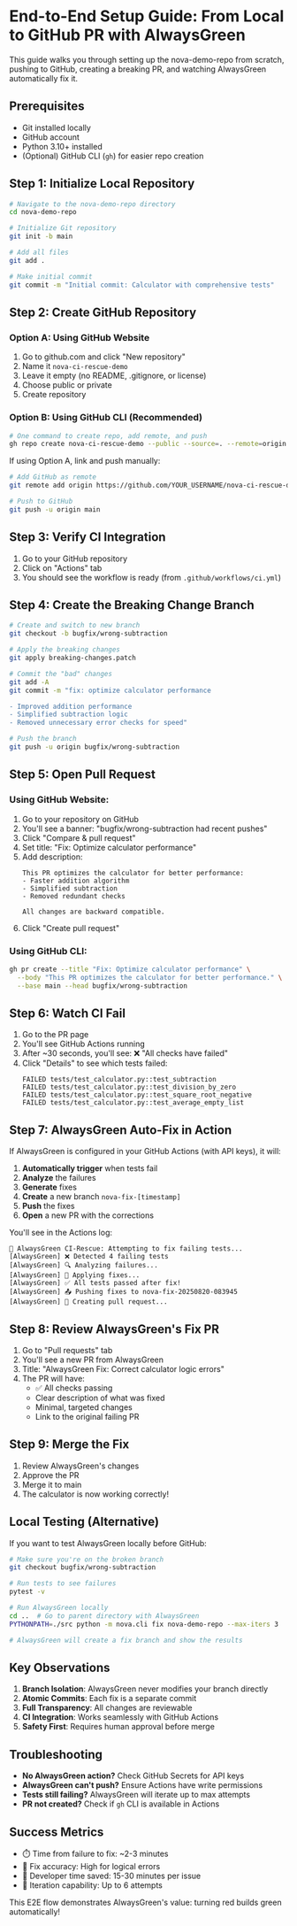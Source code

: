 # End-to-End Setup Guide: From Local to GitHub PR with AlwaysGreen

This guide walks you through setting up the nova-demo-repo from scratch, pushing to GitHub, creating a breaking PR, and watching AlwaysGreen automatically fix it.

## Prerequisites

- Git installed locally
- GitHub account
- Python 3.10+ installed
- (Optional) GitHub CLI (`gh`) for easier repo creation

## Step 1: Initialize Local Repository

```bash
# Navigate to the nova-demo-repo directory
cd nova-demo-repo

# Initialize Git repository
git init -b main

# Add all files
git add .

# Make initial commit
git commit -m "Initial commit: Calculator with comprehensive tests"
```

## Step 2: Create GitHub Repository

### Option A: Using GitHub Website
1. Go to github.com and click "New repository"
2. Name it `nova-ci-rescue-demo`
3. Leave it empty (no README, .gitignore, or license)
4. Choose public or private
5. Create repository

### Option B: Using GitHub CLI (Recommended)
```bash
# One command to create repo, add remote, and push
gh repo create nova-ci-rescue-demo --public --source=. --remote=origin --push
```

If using Option A, link and push manually:
```bash
# Add GitHub as remote
git remote add origin https://github.com/YOUR_USERNAME/nova-ci-rescue-demo.git

# Push to GitHub
git push -u origin main
```

## Step 3: Verify CI Integration

1. Go to your GitHub repository
2. Click on "Actions" tab
3. You should see the workflow is ready (from `.github/workflows/ci.yml`)

## Step 4: Create the Breaking Change Branch

```bash
# Create and switch to new branch
git checkout -b bugfix/wrong-subtraction

# Apply the breaking changes
git apply breaking-changes.patch

# Commit the "bad" changes
git add -A
git commit -m "fix: optimize calculator performance

- Improved addition performance
- Simplified subtraction logic
- Removed unnecessary error checks for speed"

# Push the branch
git push -u origin bugfix/wrong-subtraction
```

## Step 5: Open Pull Request

### Using GitHub Website:
1. Go to your repository on GitHub
2. You'll see a banner: "bugfix/wrong-subtraction had recent pushes"
3. Click "Compare & pull request"
4. Set title: "Fix: Optimize calculator performance"
5. Add description:
   ```
   This PR optimizes the calculator for better performance:
   - Faster addition algorithm
   - Simplified subtraction
   - Removed redundant checks

   All changes are backward compatible.
   ```
6. Click "Create pull request"

### Using GitHub CLI:
```bash
gh pr create --title "Fix: Optimize calculator performance" \
  --body "This PR optimizes the calculator for better performance." \
  --base main --head bugfix/wrong-subtraction
```

## Step 6: Watch CI Fail

1. Go to the PR page
2. You'll see GitHub Actions running
3. After ~30 seconds, you'll see: ❌ "All checks have failed"
4. Click "Details" to see which tests failed:
   ```
   FAILED tests/test_calculator.py::test_subtraction
   FAILED tests/test_calculator.py::test_division_by_zero
   FAILED tests/test_calculator.py::test_square_root_negative
   FAILED tests/test_calculator.py::test_average_empty_list
   ```

## Step 7: AlwaysGreen Auto-Fix in Action

If AlwaysGreen is configured in your GitHub Actions (with API keys), it will:

1. **Automatically trigger** when tests fail
2. **Analyze** the failures
3. **Generate** fixes
4. **Create** a new branch `nova-fix-[timestamp]`
5. **Push** the fixes
6. **Open** a new PR with the corrections

You'll see in the Actions log:
```
🤖 AlwaysGreen CI-Rescue: Attempting to fix failing tests...
[AlwaysGreen] ❌ Detected 4 failing tests
[AlwaysGreen] 🔍 Analyzing failures...
[AlwaysGreen] 🔧 Applying fixes...
[AlwaysGreen] ✅ All tests passed after fix!
[AlwaysGreen] 📤 Pushing fixes to nova-fix-20250820-083945
[AlwaysGreen] 🎯 Creating pull request...
```

## Step 8: Review AlwaysGreen's Fix PR

1. Go to "Pull requests" tab
2. You'll see a new PR from AlwaysGreen
3. Title: "AlwaysGreen Fix: Correct calculator logic errors"
4. The PR will have:
   - ✅ All checks passing
   - Clear description of what was fixed
   - Minimal, targeted changes
   - Link to the original failing PR

## Step 9: Merge the Fix

1. Review AlwaysGreen's changes
2. Approve the PR
3. Merge it to main
4. The calculator is now working correctly!

## Local Testing (Alternative)

If you want to test AlwaysGreen locally before GitHub:

```bash
# Make sure you're on the broken branch
git checkout bugfix/wrong-subtraction

# Run tests to see failures
pytest -v

# Run AlwaysGreen locally
cd ..  # Go to parent directory with AlwaysGreen
PYTHONPATH=./src python -m nova.cli fix nova-demo-repo --max-iters 3

# AlwaysGreen will create a fix branch and show the results
```

## Key Observations

1. **Branch Isolation**: AlwaysGreen never modifies your branch directly
2. **Atomic Commits**: Each fix is a separate commit
3. **Full Transparency**: All changes are reviewable
4. **CI Integration**: Works seamlessly with GitHub Actions
5. **Safety First**: Requires human approval before merge

## Troubleshooting

- **No AlwaysGreen action?** Check GitHub Secrets for API keys
- **AlwaysGreen can't push?** Ensure Actions have write permissions
- **Tests still failing?** AlwaysGreen will iterate up to max attempts
- **PR not created?** Check if `gh` CLI is available in Actions

## Success Metrics

- ⏱️ Time from failure to fix: ~2-3 minutes
- 🎯 Fix accuracy: High for logical errors
- 👥 Developer time saved: 15-30 minutes per issue
- 🔄 Iteration capability: Up to 6 attempts

This E2E flow demonstrates AlwaysGreen's value: turning red builds green automatically!
